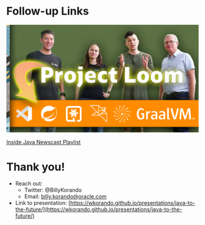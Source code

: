 # Follow-up Links

<img src="images/inside-java-newscast-34.png" width="700px"/> 



<br/>

[Inside Java Newscast Playlist](https://www.youtube.com/watch?v=I9hQvJO39uM&list=PLX8CzqL3ArzX8ZzPNjBgji7rznFFiOr58)

>>

# Thank you!

* Reach out: 
    * Twitter: @BillyKorando
    * Email: billy.korando@oracle.com
* Link to presentation: [https://wkorando.github.io/presentations/java-to-the-future/](https://wkorando.github.io/presentations/java-to-the-future/)


